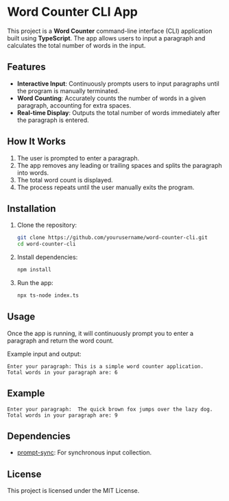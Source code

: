 # Word Counter CLI App

This project is a **Word Counter** command-line interface (CLI) application built using **TypeScript**. The app allows users to input a paragraph and calculates the total number of words in the input.

## Features
- **Interactive Input**: Continuously prompts users to input paragraphs until the program is manually terminated.
- **Word Counting**: Accurately counts the number of words in a given paragraph, accounting for extra spaces.
- **Real-time Display**: Outputs the total number of words immediately after the paragraph is entered.

## How It Works
1. The user is prompted to enter a paragraph.
2. The app removes any leading or trailing spaces and splits the paragraph into words.
3. The total word count is displayed.
4. The process repeats until the user manually exits the program.

## Installation

1. Clone the repository:
    ```bash
    git clone https://github.com/yourusername/word-counter-cli.git
    cd word-counter-cli
    ```

2. Install dependencies:
    ```bash
    npm install
    ```

3. Run the app:
    ```bash
    npx ts-node index.ts
    ```

## Usage

Once the app is running, it will continuously prompt you to enter a paragraph and return the word count. 

Example input and output:
```
Enter your paragraph: This is a simple word counter application.
Total words in your paragraph are: 6
```

## Example

```
Enter your paragraph:  The quick brown fox jumps over the lazy dog.
Total words in your paragraph are: 9
```

## Dependencies

- [prompt-sync](https://www.npmjs.com/package/prompt-sync): For synchronous input collection.

## License

This project is licensed under the MIT License.
